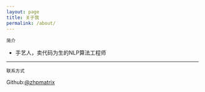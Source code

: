 ```yaml
---
layout: page
title: 关于我
permalink: /about/
---
```


    简介


- 手艺人，卖代码为生的NLP算法工程师
 
---


    联系方式


Github:[@zhpmatrix](https://github.com/zhpmatrix/)

